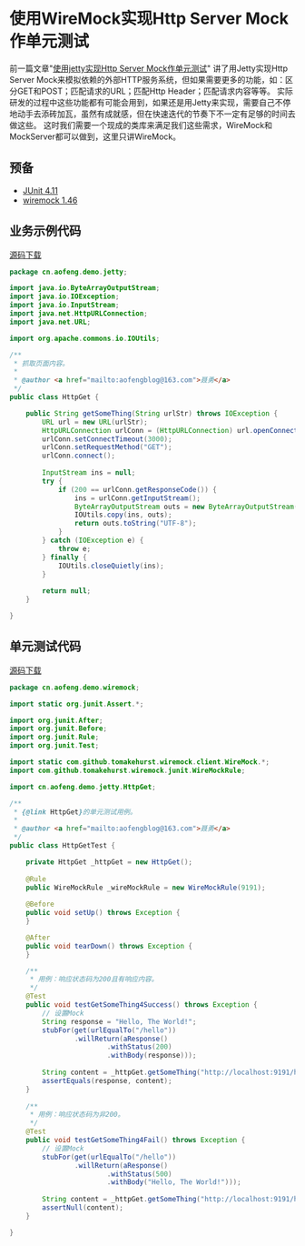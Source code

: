 使用WireMock实现Http Server Mock作单元测试
===
前一篇文章"[使用jetty实现Http Server Mock作单元测试](http://aofengblog.com/2014/05/06/WireMock-%E5%AE%9E%E7%8E%B0Http-Server-Mock%E7%94%A8%E4%BA%8E%E5%8D%95%E5%85%83%E6%B5%8B%E8%AF%95/)"
讲了用Jetty实现Http Server Mock来模拟依赖的外部HTTP服务系统，但如果需要更多的功能，如：区分GET和POST；匹配请求的URL；匹配Http Header；匹配请求内容等等。
实际研发的过程中这些功能都有可能会用到，如果还是用Jetty来实现，需要自己不停地动手去添砖加瓦，虽然有成就感，但在快速迭代的节奏下不一定有足够的时间去做这些。
这时我们需要一个现成的类库来满足我们这些需求，WireMock和MockServer都可以做到，这里只讲WireMock。

预备
---
* [JUnit 4.11](http://junit.org/)
* [wiremock 1.46](http://wiremock.org/)

业务示例代码
---
[源码下载](https://raw.githubusercontent.com/aofeng/JavaDemo/master/src/cn/aofeng/demo/jetty/HttpGet.java)
```java
package cn.aofeng.demo.jetty;

import java.io.ByteArrayOutputStream;
import java.io.IOException;
import java.io.InputStream;
import java.net.HttpURLConnection;
import java.net.URL;

import org.apache.commons.io.IOUtils;

/**
 * 抓取页面内容。
 * 
 * @author <a href="mailto:aofengblog@163.com">聂勇</a>
 */
public class HttpGet {

    public String getSomeThing(String urlStr) throws IOException {
        URL url = new URL(urlStr);
        HttpURLConnection urlConn = (HttpURLConnection) url.openConnection();
        urlConn.setConnectTimeout(3000);
        urlConn.setRequestMethod("GET");
        urlConn.connect();
        
        InputStream ins = null;
        try {
            if (200 == urlConn.getResponseCode()) {
                ins = urlConn.getInputStream();
                ByteArrayOutputStream outs = new ByteArrayOutputStream(1024);
                IOUtils.copy(ins, outs);
                return outs.toString("UTF-8");
            }
        } catch (IOException e) {
            throw e;
        } finally {
            IOUtils.closeQuietly(ins);
        }
        
        return null;
    }

}
```

单元测试代码
---
[源码下载](https://raw.githubusercontent.com/aofeng/JavaDemo/master/src/cn/aofeng/demo/wiremock/HttpGetTest.java)
```java
package cn.aofeng.demo.wiremock;

import static org.junit.Assert.*;

import org.junit.After;
import org.junit.Before;
import org.junit.Rule;
import org.junit.Test;

import static com.github.tomakehurst.wiremock.client.WireMock.*;
import com.github.tomakehurst.wiremock.junit.WireMockRule;

import cn.aofeng.demo.jetty.HttpGet;

/**
 * {@link HttpGet}的单元测试用例。
 * 
 * @author <a href="mailto:aofengblog@163.com">聂勇</a>
 */
public class HttpGetTest {

    private HttpGet _httpGet = new HttpGet();
    
    @Rule
    public WireMockRule _wireMockRule = new WireMockRule(9191);
    
    @Before
    public void setUp() throws Exception {
    }

    @After
    public void tearDown() throws Exception {
    }

    /**
     * 用例：响应状态码为200且有响应内容。
     */
    @Test
    public void testGetSomeThing4Success() throws Exception {
        // 设置Mock
        String response = "Hello, The World!";
        stubFor(get(urlEqualTo("/hello"))
                .willReturn(aResponse()
                        .withStatus(200)
                        .withBody(response)));
        
        String content = _httpGet.getSomeThing("http://localhost:9191/hello");
        assertEquals(response, content);
    }
    
    /**
     * 用例：响应状态码为非200。
     */
    @Test
    public void testGetSomeThing4Fail() throws Exception {
        // 设置Mock
        stubFor(get(urlEqualTo("/hello"))
                .willReturn(aResponse()
                        .withStatus(500)
                        .withBody("Hello, The World!")));
        
        String content = _httpGet.getSomeThing("http://localhost:9191/hello");
        assertNull(content);
    }

}
```